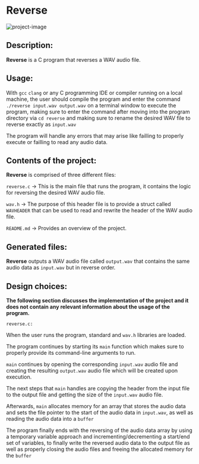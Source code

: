 # Reverse

<img src="" alt="project-image">

## Description:
**Reverse** is a C program that reverses a WAV audio file.

## Usage:

With `gcc` `clang` or any C programming IDE or compiler running on a local machine, the user should compile the program and enter the command `./reverse input.wav output.wav` on a terminal window to execute the program, making sure to enter the command after moving into the program directory via `cd reverse` and making sure to rename the desired WAV file to reverse exactly as `input.wav`

The program will handle any errors that may arise like failling to properly execute or failling to read any audio data.

## Contents of the project:

**Reverse** is comprised of three different files:

`reverse.c` -> This is the main file that runs the program, it contains the logic for reversing the desired WAV audio file.

`wav.h` -> The purpose of this header file is to provide a struct called `WAVHEADER` that can be used to read and rewrite the header of the WAV audio file.

`README.md` -> Provides an overview of the project.

## Generated files: 

**Reverse** outputs a WAV audio file called `output.wav` that contains the same audio data as `input.wav` but in reverse order.

## Design choices:

**The following section discusses the implementation of the project and it does not contain any relevant information about the usage of the program.**

`reverse.c:`

When the user runs the program, standard and `wav.h` libraries are loaded.

The program continues by starting its `main` function which makes sure to properly provide its command-line arguments to run.

`main` continues by opening the corresponding `input.wav` audio file and creating the resulting `output.wav` audio file which will be created upon execution.

The next steps that `main` handles are copying the header from the input file to the output file and getting the size of the `input.wav` audio file.

Afterwards, `main` allocates memory for an array that stores the audio data and sets the file pointer to the start of the audio data in `input.wav`, as well as reading the audio data into a `buffer`

The program finally ends with the reversing of the audio data array by using a temporary variable approach and incrementing/decrementing a start/end set of variables, to finally write the reversed audio data to the output file as well as properly closing the audio files and freeing the allocated memory for the `buffer`